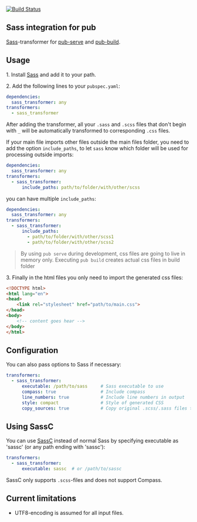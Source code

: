 [![Build Status](https://travis-ci.org/dart-league/sass_transformer.svg?branch=master)](https://travis-ci.org/dart-league/sass_transformer)

## Sass integration for pub

[Sass](http://sass-lang.com/)-transformer for [pub-serve](http://pub.dartlang.org/doc/pub-serve.html) and
[pub-build](http://pub.dartlang.org/doc/pub-build.html).

## Usage

1\. Install [Sass](http://sass-lang.com/) and add it to your path.

2\. Add the following lines to your `pubspec.yaml`:

```yaml
dependencies:
  sass_transformer: any
transformers:
  - sass_transformer
```

After adding the transformer, all your `.sass` and `.scss` files that don't begin with `_` will be automatically transformed to
corresponding `.css` files.

If your main file imports other files outside the main files folder, you need to add the option `include_paths`,
 to let `sass` know which folder will be used for processing outside imports:

```yaml
dependencies:
  sass_transformer: any
transformers:
  - sass_transformer:
      include_paths: path/to/folder/with/other/scss
```

you can have multiple `include_paths`:

```yaml
dependencies:
  sass_transformer: any
transformers:
  - sass_transformer:
      include_paths:
        - path/to/folder/with/other/scss1
        - path/to/folder/with/other/scss2
```

> By using `pub serve` during development, css files are going to live in memory only.
 Executing `pub build` creates actual css files in build folder

3\. Finally in the html files you only need to import the generated css files:

```html
<!DOCTYPE html>
<html lang="en">
<head>
    <link rel="stylesheet" href="path/to/main.css">
</head>
<body>
    <!-- content goes hear -->
</body>
</html>
```

## Configuration

You can also pass options to Sass if necessary:

```yaml
transformers:
  - sass_transformer:
      executable: /path/to/sass     # Sass executable to use
      compass: true                 # Include compass
      line_numbers: true            # Include line numbers in output
      style: compact                # Style of generated CSS
      copy_sources: true            # Copy original .scss/.sass files to output directory
```

## Using SassC

You can use [SassC](https://github.com/hcatlin/sassc) instead of normal Sass by specifying executable
as 'sassc' (or any path ending with 'sassc'):

```yaml
transformers:
  - sass_transformer:
      executable: sassc  # or /path/to/sassc
```

SassC only supports `.scss`-files and does not support Compass.

## Current limitations

- UTF8-encoding is assumed for all input files.
